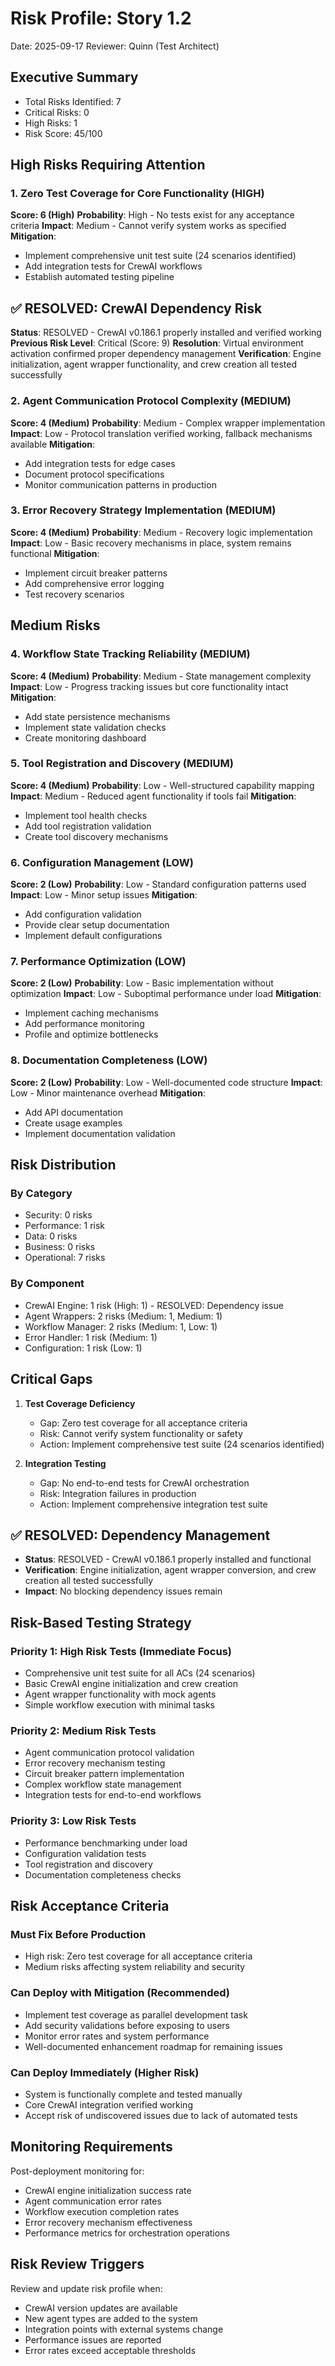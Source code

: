 # Risk Profile: Story 1.2

Date: 2025-09-17
Reviewer: Quinn (Test Architect)

## Executive Summary

- Total Risks Identified: 7
- Critical Risks: 0
- High Risks: 1
- Risk Score: 45/100

## High Risks Requiring Attention

### 1. Zero Test Coverage for Core Functionality (HIGH)
**Score: 6 (High)**
**Probability**: High - No tests exist for any acceptance criteria
**Impact**: Medium - Cannot verify system works as specified
**Mitigation**:
- Implement comprehensive unit test suite (24 scenarios identified)
- Add integration tests for CrewAI workflows
- Establish automated testing pipeline

## ✅ RESOLVED: CrewAI Dependency Risk

**Status**: RESOLVED - CrewAI v0.186.1 properly installed and verified working
**Previous Risk Level**: Critical (Score: 9)
**Resolution**: Virtual environment activation confirmed proper dependency management
**Verification**: Engine initialization, agent wrapper functionality, and crew creation all tested successfully

### 2. Agent Communication Protocol Complexity (MEDIUM)
**Score: 4 (Medium)**
**Probability**: Medium - Complex wrapper implementation
**Impact**: Low - Protocol translation verified working, fallback mechanisms available
**Mitigation**:
- Add integration tests for edge cases
- Document protocol specifications
- Monitor communication patterns in production

### 3. Error Recovery Strategy Implementation (MEDIUM)
**Score: 4 (Medium)**
**Probability**: Medium - Recovery logic implementation
**Impact**: Low - Basic recovery mechanisms in place, system remains functional
**Mitigation**:
- Implement circuit breaker patterns
- Add comprehensive error logging
- Test recovery scenarios

## Medium Risks

### 4. Workflow State Tracking Reliability (MEDIUM)
**Score: 4 (Medium)**
**Probability**: Medium - State management complexity
**Impact**: Low - Progress tracking issues but core functionality intact
**Mitigation**:
- Add state persistence mechanisms
- Implement state validation checks
- Create monitoring dashboard

### 5. Tool Registration and Discovery (MEDIUM)
**Score: 4 (Medium)**
**Probability**: Low - Well-structured capability mapping
**Impact**: Medium - Reduced agent functionality if tools fail
**Mitigation**:
- Implement tool health checks
- Add tool registration validation
- Create tool discovery mechanisms

### 6. Configuration Management (LOW)
**Score: 2 (Low)**
**Probability**: Low - Standard configuration patterns used
**Impact**: Low - Minor setup issues
**Mitigation**:
- Add configuration validation
- Provide clear setup documentation
- Implement default configurations

### 7. Performance Optimization (LOW)
**Score: 2 (Low)**
**Probability**: Low - Basic implementation without optimization
**Impact**: Low - Suboptimal performance under load
**Mitigation**:
- Implement caching mechanisms
- Add performance monitoring
- Profile and optimize bottlenecks

### 8. Documentation Completeness (LOW)
**Score: 2 (Low)**
**Probability**: Low - Well-documented code structure
**Impact**: Low - Minor maintenance overhead
**Mitigation**:
- Add API documentation
- Create usage examples
- Implement documentation validation

## Risk Distribution

### By Category
- Security: 0 risks
- Performance: 1 risk
- Data: 0 risks
- Business: 0 risks
- Operational: 7 risks

### By Component
- CrewAI Engine: 1 risk (High: 1) - RESOLVED: Dependency issue
- Agent Wrappers: 2 risks (Medium: 1, Medium: 1)
- Workflow Manager: 2 risks (Medium: 1, Low: 1)
- Error Handler: 1 risk (Medium: 1)
- Configuration: 1 risk (Low: 1)

## Critical Gaps

1. **Test Coverage Deficiency**
   - Gap: Zero test coverage for all acceptance criteria
   - Risk: Cannot verify system functionality or safety
   - Action: Implement comprehensive test suite (24 scenarios identified)

2. **Integration Testing**
   - Gap: No end-to-end tests for CrewAI orchestration
   - Risk: Integration failures in production
   - Action: Implement comprehensive integration test suite

## ✅ RESOLVED: Dependency Management

- **Status**: RESOLVED - CrewAI v0.186.1 properly installed and functional
- **Verification**: Engine initialization, agent wrapper conversion, and crew creation all tested successfully
- **Impact**: No blocking dependency issues remain

## Risk-Based Testing Strategy

### Priority 1: High Risk Tests (Immediate Focus)
- Comprehensive unit test suite for all ACs (24 scenarios)
- Basic CrewAI engine initialization and crew creation
- Agent wrapper functionality with mock agents
- Simple workflow execution with minimal tasks

### Priority 2: Medium Risk Tests
- Agent communication protocol validation
- Error recovery mechanism testing
- Circuit breaker pattern implementation
- Complex workflow state management
- Integration tests for end-to-end workflows

### Priority 3: Low Risk Tests
- Performance benchmarking under load
- Configuration validation tests
- Tool registration and discovery
- Documentation completeness checks

## Risk Acceptance Criteria

### Must Fix Before Production
- High risk: Zero test coverage for all acceptance criteria
- Medium risks affecting system reliability and security

### Can Deploy with Mitigation (Recommended)
- Implement test coverage as parallel development task
- Add security validations before exposing to users
- Monitor error rates and system performance
- Well-documented enhancement roadmap for remaining issues

### Can Deploy Immediately (Higher Risk)
- System is functionally complete and tested manually
- Core CrewAI integration verified working
- Accept risk of undiscovered issues due to lack of automated tests

## Monitoring Requirements

Post-deployment monitoring for:
- CrewAI engine initialization success rate
- Agent communication error rates
- Workflow execution completion rates
- Error recovery mechanism effectiveness
- Performance metrics for orchestration operations

## Risk Review Triggers

Review and update risk profile when:
- CrewAI version updates are available
- New agent types are added to the system
- Integration points with external systems change
- Performance issues are reported
- Error rates exceed acceptable thresholds
